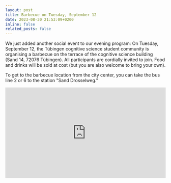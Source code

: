 ```yaml
---
layout: post
title: Barbecue on Tuesday, September 12
date: 2023-08-30 21:53:09+0200
inline: false
related_posts: false
---
```


<style>
	.map-container {
		position: relative;
		padding-bottom: 56.25%;
		height: 0;
		overflow: hidden;
	}

	.map-container iframe {
		position: absolute;
		top: 0;
		left: 0;
		width: 100%;
		height: 100%;
	}
</style>

We just added another social event to our evening program: On Tuesday, September 12, the Tübingen cognitive science student community is organising a barbecue on the terrace of the cognitive science building (Sand 14, 72076 Tübingen). All participants are cordially invited to join. Food and drinks will be sold at cost (but you are also welcome to bring your own).

To get to the barbecue location from the city center, you can take the bus line 2 or 6 to the station "Sand Drosselweg."

<div class="row">
    <div class="col-lg-7 col-sm-7 m-auto">
        <div class="map-container">
            <iframe src="https://www.google.com/maps/embed?pb=!1m14!1m8!1m3!1d2641.9083445680703!2d9.0696036!3d48.5349882!3m2!1i1024!2i768!4f13.1!3m3!1m2!1s0x4799e53a333e28f1%3A0xf422f418c62db66c!2sSand%2014%2C%2072076%20T%C3%BCbingen!5e0!3m2!1sen!2sde!4v1693427381219!5m2!1sen!2sde" width="600" height="450" style="border:0;" allowfullscreen="" loading="lazy" referrerpolicy="no-referrer-when-downgrade"></iframe>
        </div>
    </div>
</div>